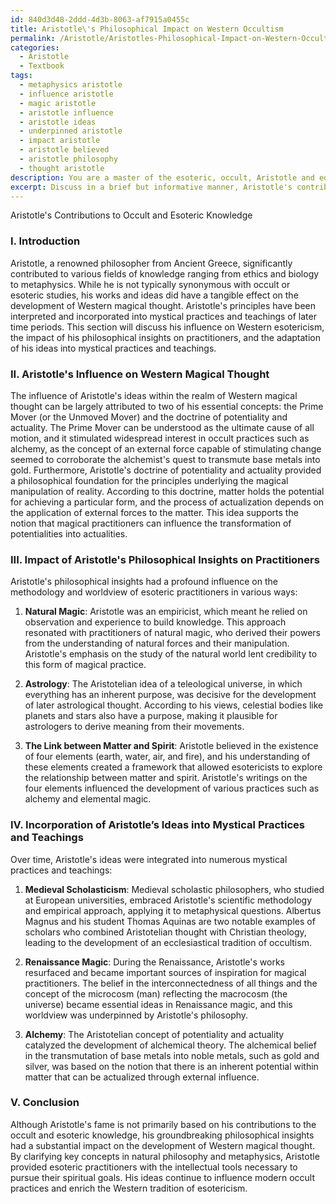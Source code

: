 ```yaml
---
id: 840d3d48-2ddd-4d3b-8063-af7915a0455c
title: Aristotle\'s Philosophical Impact on Western Occultism
permalink: /Aristotle/Aristotles-Philosophical-Impact-on-Western-Occultism/
categories:
  - Aristotle
  - Textbook
tags:
  - metaphysics aristotle
  - influence aristotle
  - magic aristotle
  - aristotle influence
  - aristotle ideas
  - underpinned aristotle
  - impact aristotle
  - aristotle believed
  - aristotle philosophy
  - thought aristotle
description: You are a master of the esoteric, occult, Aristotle and education, you have written many textbooks on the subject in ways that provide students with rich and deep understanding of the subject. You are being asked to write textbook-like sections on a topic and you do it with full context, explainability, and reliability in accuracy to the true facts of the topic at hand, in a textbook style that a student would easily be able to learn from, in a rich, engaging, and contextual way. Always include relevant context (such as formulas and history), related concepts, and in a way that someone can gain deep insights from.
excerpt: Discuss in a brief but informative manner, Aristotle's contributions to the occult and esoteric knowledge, specifically his influence on Western magical thought, the impact of his philosophical insights on practitioners, and how his ideas were incorporated in mystical practices and teachings of later time periods.
---
```

Aristotle's Contributions to Occult and Esoteric Knowledge

### I. Introduction

Aristotle, a renowned philosopher from Ancient Greece, significantly contributed to various fields of knowledge ranging from ethics and biology to metaphysics. While he is not typically synonymous with occult or esoteric studies, his works and ideas did have a tangible effect on the development of Western magical thought. Aristotle's principles have been interpreted and incorporated into mystical practices and teachings of later time periods. This section will discuss his influence on Western esotericism, the impact of his philosophical insights on practitioners, and the adaptation of his ideas into mystical practices and teachings.

### II. Aristotle's Influence on Western Magical Thought

The influence of Aristotle's ideas within the realm of Western magical thought can be largely attributed to two of his essential concepts: the Prime Mover (or the Unmoved Mover) and the doctrine of potentiality and actuality. The Prime Mover can be understood as the ultimate cause of all motion, and it stimulated widespread interest in occult practices such as alchemy, as the concept of an external force capable of stimulating change seemed to corroborate the alchemist's quest to transmute base metals into gold. Furthermore, Aristotle's doctrine of potentiality and actuality provided a philosophical foundation for the principles underlying the magical manipulation of reality. According to this doctrine, matter holds the potential for achieving a particular form, and the process of actualization depends on the application of external forces to the matter. This idea supports the notion that magical practitioners can influence the transformation of potentialities into actualities.

### III. Impact of Aristotle's Philosophical Insights on Practitioners

Aristotle's philosophical insights had a profound influence on the methodology and worldview of esoteric practitioners in various ways:

1. ****Natural Magic****: Aristotle was an empiricist, which meant he relied on observation and experience to build knowledge. This approach resonated with practitioners of natural magic, who derived their powers from the understanding of natural forces and their manipulation. Aristotle's emphasis on the study of the natural world lent credibility to this form of magical practice.

2. ****Astrology****: The Aristotelian idea of a teleological universe, in which everything has an inherent purpose, was decisive for the development of later astrological thought. According to his views, celestial bodies like planets and stars also have a purpose, making it plausible for astrologers to derive meaning from their movements.

3. ****The Link between Matter and Spirit****: Aristotle believed in the existence of four elements (earth, water, air, and fire), and his understanding of these elements created a framework that allowed esotericists to explore the relationship between matter and spirit. Aristotle's writings on the four elements influenced the development of various practices such as alchemy and elemental magic.

### IV. Incorporation of Aristotle’s Ideas into Mystical Practices and Teachings

Over time, Aristotle's ideas were integrated into numerous mystical practices and teachings:

1. ****Medieval Scholasticism****: Medieval scholastic philosophers, who studied at European universities, embraced Aristotle's scientific methodology and empirical approach, applying it to metaphysical questions. Albertus Magnus and his student Thomas Aquinas are two notable examples of scholars who combined Aristotelian thought with Christian theology, leading to the development of an ecclesiastical tradition of occultism.

2. ****Renaissance Magic****: During the Renaissance, Aristotle's works resurfaced and became important sources of inspiration for magical practitioners. The belief in the interconnectedness of all things and the concept of the microcosm (man) reflecting the macrocosm (the universe) became essential ideas in Renaissance magic, and this worldview was underpinned by Aristotle's philosophy.

3. ****Alchemy****: The Aristotelian concept of potentiality and actuality catalyzed the development of alchemical theory. The alchemical belief in the transmutation of base metals into noble metals, such as gold and silver, was based on the notion that there is an inherent potential within matter that can be actualized through external influence.

### V. Conclusion

Although Aristotle's fame is not primarily based on his contributions to the occult and esoteric knowledge, his groundbreaking philosophical insights had a substantial impact on the development of Western magical thought. By clarifying key concepts in natural philosophy and metaphysics, Aristotle provided esoteric practitioners with the intellectual tools necessary to pursue their spiritual goals. His ideas continue to influence modern occult practices and enrich the Western tradition of esotericism.
